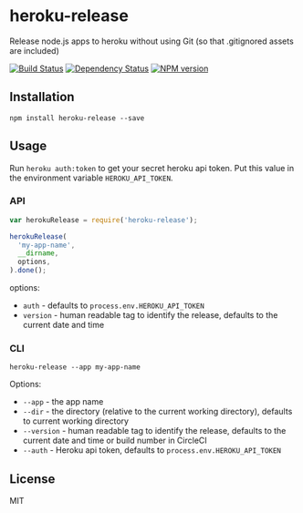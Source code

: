 # heroku-release

Release node.js apps to heroku without using Git (so that .gitignored assets are included)

[![Build Status](https://img.shields.io/travis/ForbesLindesay/heroku-release/master.svg)](https://travis-ci.org/ForbesLindesay/heroku-release)
[![Dependency Status](https://img.shields.io/david/ForbesLindesay/heroku-release/master.svg)](http://david-dm.org/ForbesLindesay/heroku-release)
[![NPM version](https://img.shields.io/npm/v/heroku-release.svg)](https://www.npmjs.org/package/heroku-release)

## Installation

```
npm install heroku-release --save
```

## Usage

Run `heroku auth:token` to get your secret heroku api token.  Put this value in the environment variable `HEROKU_API_TOKEN`.

### API

```js
var herokuRelease = require('heroku-release');

herokuRelease(
  'my-app-name',
  __dirname,
  options,
).done();
```

options:
 - `auth` - defaults to `process.env.HEROKU_API_TOKEN`
 - `version` - human readable tag to identify the release, defaults to the current date and time

### CLI

```
heroku-release --app my-app-name
```

Options:

 - `--app` - the app name
 - `--dir` - the directory (relative to the current working directory), defaults to current working directory
 - `--version` - human readable tag to identify the release, defaults to the current date and time or build number in CircleCI
 - `--auth` - Heroku api token, defaults to `process.env.HEROKU_API_TOKEN`

## License

MIT
